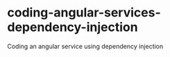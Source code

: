 # coding-angular-services-dependency-injection
Coding an angular service using dependency injection

